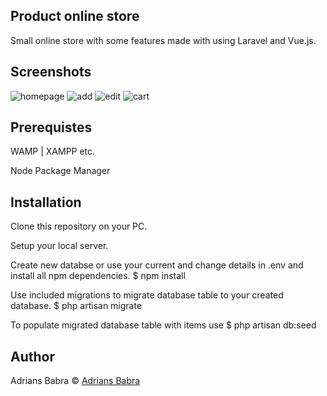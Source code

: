 ## Product online store
Small online store with some features made with using Laravel and Vue.js.

## Screenshots
![homepage](https://user-images.githubusercontent.com/67187338/141387522-aea8f8fe-2afa-4340-881c-78961337e8b5.png)
![add](https://user-images.githubusercontent.com/67187338/141387532-56cfc75d-f5fe-4313-834d-5977c3182826.png)
![edit](https://user-images.githubusercontent.com/67187338/141387535-02690fc4-484c-4f0e-b522-0c06f725dd9c.png)
![cart](https://user-images.githubusercontent.com/67187338/141387539-d65fb322-c1f1-4932-8608-3f13e2515008.png)


## Prerequistes
WAMP | XAMPP etc.

Node Package Manager

## Installation
Clone this repository on your PC.

Setup your local server.

Create new databse or use your current and change details in .env and install all npm dependencies. $ npm install

Use included migrations to migrate database table to your created database. $ php artisan migrate

To populate migrated database table with items use $ php artisan db:seed

## Author
Adrians Babra © [Adrians Babra]()
